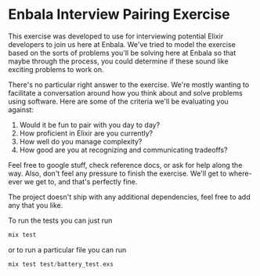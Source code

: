 # Enbala Interview Pairing Exercise

This exercise was developed to use for interviewing potential Elixir developers
to join us here at Enbala. We've tried to model the exercise based on the sorts
of problems you'll be solving here at Enbala so that maybe through the process,
you could determine if these sound like exciting problems to work on.

There's no particular right answer to the exercise. We're mostly wanting to
facilitate a conversation around how you think about and solve problems using
software. Here are some of the criteria we'll be evaluating you against:

1. Would it be fun to pair with you day to day?
2. How proficient in Elixir are you currently?
3. How well do you manage complexity?
4. How good are you at recognizing and communicating tradeoffs?

Feel free to google stuff, check reference docs, or ask for help along the way.
Also, don't feel any pressure to finish the exercise. We'll get to where-ever
we get to, and that's perfectly fine.

The project doesn't ship with any additional dependencies, feel free to add any
that you like.

To run the tests you can just run

```elixir
mix test
```

or to run a particular file you can run

```elixir
mix test test/battery_test.exs
```

